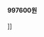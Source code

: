 #### 997600원  

]]
<div style="page-break-after: always"></div>





<div style="page-break-after: always"></div>


<div style="page-break-after: always"></div>


<div style="page-break-after: always"></div>





<div style="page-break-after: always"></div>


<div style="page-break-after: always"></div>


<div style="page-break-after: always"></div>





<div style="page-break-after: always"></div>

